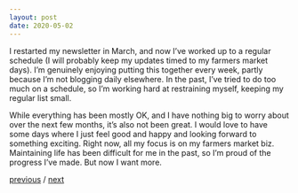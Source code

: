 ```yaml
---
layout: post
date: 2020-05-02
---
```


I restarted my newsletter in March, and now I’ve worked up to a regular schedule (I will probably keep my updates timed to my farmers market days). I’m genuinely enjoying putting this together every week, partly because I’m not blogging daily elsewhere. In the past, I’ve tried to do too much on a schedule, so I’m working hard at restraining myself, keeping my regular list small.

While everything has been mostly OK, and I have nothing big to worry about over the next few months, it’s also not been great. I would love to have some days where I just feel good and happy and looking forward to something exciting. Right now, all my focus is on my farmers market biz. Maintaining life has been difficult for me in the past, so I’m proud of the progress I’ve made. But now I want more.

<a href="{{page.previous.url}}">previous</a> / <a href="{{page.next.url}}">next</a>
